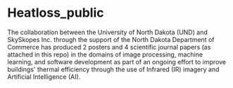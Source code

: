 # Heatloss_public

The collaboration between the University of North Dakota (UND) and SkySkopes Inc. through the support of the North Dakota Department of Commerce has produced 2 posters and 4 scientific journal papers (as attached in this repo) in the domains of image processing, machine learning, and software development as part of an ongoing effort to improve buildings' thermal efficiency through the use of  Infrared (IR) imagery and Artificial Intelligence (AI).


